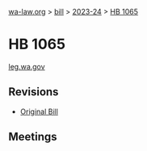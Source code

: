 [wa-law.org](/) > [bill](/bill/) > [2023-24](/bill/2023-24/) > [HB 1065](/bill/2023-24/hb/1065/)

# HB 1065
[leg.wa.gov](https://app.leg.wa.gov/billsummary?BillNumber=1065&Year=2023&Initiative=false)

## Revisions
* [Original Bill](1/)

## Meetings